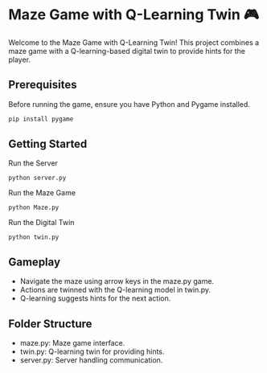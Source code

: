 # Maze Game with Q-Learning Twin 🎮

Welcome to the Maze Game with Q-Learning Twin! This project combines a maze game with a Q-learning-based digital twin to provide hints for the player.

## Prerequisites

Before running the game, ensure you have Python and Pygame installed.

```bash
pip install pygame
```

## Getting Started
Run the Server

```
python server.py
```

Run the Maze Game
```
python Maze.py
```

Run the Digital Twin
```
python twin.py
```


## Gameplay
-  Navigate the maze using arrow keys in the maze.py game.
- Actions are twinned with the Q-learning model in twin.py.
- Q-learning suggests hints for the next action.

## Folder Structure
- maze.py: Maze game interface.
- twin.py: Q-learning twin for providing hints.
- server.py: Server handling communication.
